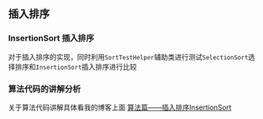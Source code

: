 ## 插入排序
 ### InsertionSort 插入排序
 对于插入排序的实现，同时利用`SortTestHelper`辅助类进行测试`SelectionSort`选择排序和`InsertionSort`插入排序进行比较
 
 ### 算法代码的讲解分析
 关于算法代码讲解具体看我的博客上面 [算法篇——插入排序InsertionSort](https://ccoder.cc/2018/01/03/insertion-sort/)